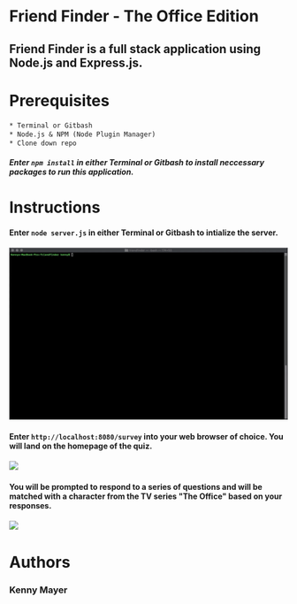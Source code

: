 # Friend Finder - The Office Edition

## Friend Finder is a full stack application using Node.js and Express.js.

# Prerequisites

    * Terminal or Gitbash
    * Node.js & NPM (Node Plugin Manager)
    * Clone down repo

##### Enter `npm install` in either Terminal or Gitbash to install neccessary packages to run this application.

# Instructions

#### Enter `node server.js` in either Terminal or Gitbash to intialize the server.

![](https://github.com/kmayer48/friendfinder/blob/master/gifs/cli.gif)

#### Enter `http://localhost:8080/survey` into your web browser of choice. You will land on the homepage of the quiz.

![](https://github.com/kmayer48/friendfinder/blob/master/gifs/homepage.gif)

#### You will be prompted to respond to a series of questions and will be matched with a character from the TV series "The Office" based on your responses.

![](https://github.com/kmayer48/friendfinder/blob/master/gifs/quiz.gif)

# Authors

### Kenny Mayer
